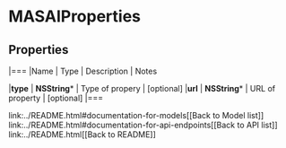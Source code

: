 # MASAIProperties

## Properties
|===
|Name | Type | Description | Notes

|**type** | **NSString*** | Type of propery | [optional] 
|**url** | **NSString*** | URL of property | [optional] 
|===

link:../README.html#documentation-for-models[[Back to Model list]] link:../README.html#documentation-for-api-endpoints[[Back to API list]] link:../README.html[[Back to README]]


